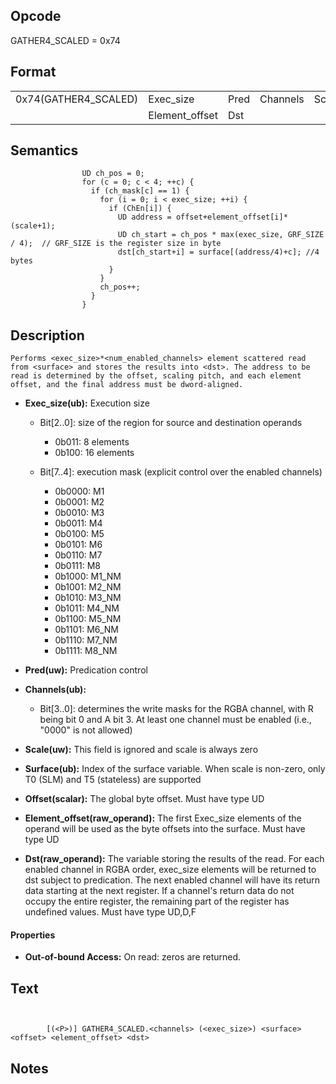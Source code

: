  

## Opcode

  GATHER4_SCALED = 0x74

## Format

| | | | | | | |
| --- | --- | --- | --- | --- | --- | --- |
| 0x74(GATHER4_SCALED) | Exec_size      | Pred | Channels | Scale | Surface | Offset |
|                      | Element_offset | Dst  |          |       |         |        |


## Semantics




                    UD ch_pos = 0;
                    for (c = 0; c < 4; ++c) {
                      if (ch_mask[c] == 1) {
                        for (i = 0; i < exec_size; ++i) {
                          if (ChEn[i]) {
                            UD address = offset+element_offset[i]*(scale+1);
                            UD ch_start = ch_pos * max(exec_size, GRF_SIZE / 4);  // GRF_SIZE is the register size in byte
                            dst[ch_start+i] = surface[(address/4)+c]; //4 bytes
                          }
                        }
                        ch_pos++;
                      }
                    }

## Description



    Performs <exec_size>*<num_enabled_channels> element scattered read from <surface> and stores the results into <dst>. The address to be read is determined by the offset, scaling pitch, and each element offset, and the final address must be dword-aligned.

- **Exec_size(ub):** Execution size
 
  - Bit[2..0]: size of the region for source and destination operands
 
    - 0b011:  8 elements 
    - 0b100:  16 elements 
  - Bit[7..4]: execution mask (explicit control over the enabled channels)
 
    - 0b0000:  M1 
    - 0b0001:  M2 
    - 0b0010:  M3 
    - 0b0011:  M4 
    - 0b0100:  M5 
    - 0b0101:  M6 
    - 0b0110:  M7 
    - 0b0111:  M8 
    - 0b1000:  M1_NM 
    - 0b1001:  M2_NM 
    - 0b1010:  M3_NM 
    - 0b1011:  M4_NM 
    - 0b1100:  M5_NM 
    - 0b1101:  M6_NM 
    - 0b1110:  M7_NM 
    - 0b1111:  M8_NM
- **Pred(uw):** Predication control

- **Channels(ub):** 
 
  - Bit[3..0]: determines the write masks for the RGBA channel, with R being bit 0 and A bit 3. At least one channel must be enabled (i.e., "0000" is not allowed)

- **Scale(uw):** This field is ignored and scale is always zero

- **Surface(ub):** Index of the surface variable. When scale is non-zero, only T0 (SLM) and T5 (stateless) are supported

- **Offset(scalar):** The global byte offset. Must have type UD

- **Element_offset(raw_operand):** The first Exec_size elements of the operand will be used as the byte offsets into the surface. Must have type UD

- **Dst(raw_operand):** The variable storing the results of the read. For each enabled channel in RGBA order, exec_size elements will be returned to dst subject to predication. The next enabled channel will have its return data starting at the next register. If a channel's return data do not occupy the entire register, the remaining part of the register has undefined values. Must have type UD,D,F

#### Properties
- **Out-of-bound Access:** On read: zeros are returned. 


## Text
```
    

		[(<P>)] GATHER4_SCALED.<channels> (<exec_size>) <surface> <offset> <element_offset> <dst>
```



## Notes


